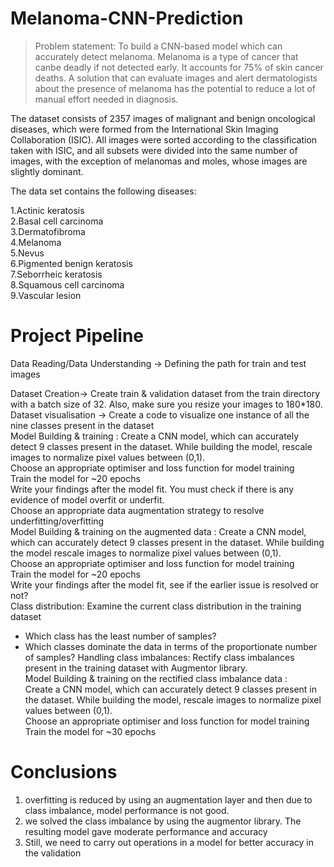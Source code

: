 # Melanoma-CNN-Prediction
>Problem statement: To build a CNN-based model which can accurately detect melanoma. Melanoma is a type of cancer that canbe deadly if not detected early. It accounts for 75% of skin cancer deaths. A solution that can evaluate images and alert dermatologists about the presence of melanoma has the potential to reduce a lot of manual effort needed in diagnosis.

The dataset consists of 2357 images of malignant and benign oncological diseases, which were formed from the International Skin 
Imaging Collaboration (ISIC). All images were sorted according to the classification taken with ISIC, and 
all subsets were divided into the same number of images, with the exception of melanomas and moles, whose images are 
slightly dominant.

 The data set contains the following diseases:

1.Actinic keratosis <br>
2.Basal cell carcinoma <br>
3.Dermatofibroma <br>
4.Melanoma <br>
5.Nevus <br>
6.Pigmented benign keratosis <br>
7.Seborrheic keratosis <br>
8.Squamous cell carcinoma <br>
9.Vascular lesion

# Project Pipeline

Data Reading/Data Understanding → Defining the path for train and test images  <br>

Dataset Creation→ Create train & validation dataset from the train directory with a batch size of 32. Also, make sure you resize your images to 180*180. <br>
Dataset visualisation → Create a code to visualize one instance of all the nine classes present in the dataset <br>
Model Building & training : 
Create a CNN model, which can accurately detect 9 classes present in the dataset. While building the model, rescale images to normalize pixel values between (0,1). <br>
Choose an appropriate optimiser and loss function for model training <br>
Train the model for ~20 epochs  <br>
Write your findings after the model fit. You must check if there is any evidence of model overfit or underfit. <br>
Choose an appropriate data augmentation strategy to resolve underfitting/overfitting  <br>
Model Building & training on the augmented data : 
Create a CNN model, which can accurately detect 9 classes present in the dataset. While building the model rescale images to normalize pixel values between (0,1). <br>
Choose an appropriate optimiser and loss function for model training <br>
Train the model for ~20 epochs <br>
Write your findings after the model fit, see if the earlier issue is resolved or not? <br>
Class distribution: Examine the current class distribution in the training dataset 
- Which class has the least number of samples? <br>
- Which classes dominate the data in terms of the proportionate number of samples?
Handling class imbalances: Rectify class imbalances present in the training dataset with Augmentor library. <br>
Model Building & training on the rectified class imbalance data : <br>
Create a CNN model, which can accurately detect 9 classes present in the dataset. While building the model, rescale images to normalize pixel values between (0,1). <br>
Choose an appropriate optimiser and loss function for model training <br>
Train the model for ~30 epochs <br>

# Conclusions
1. overfitting is reduced by using an augmentation layer and then due to class imbalance, model performance is not good.
2. we solved the class imbalance by using the augmentor library. The resulting model gave moderate performance and accuracy
3. Still, we need to carry out operations in a model for better accuracy in the validation 
